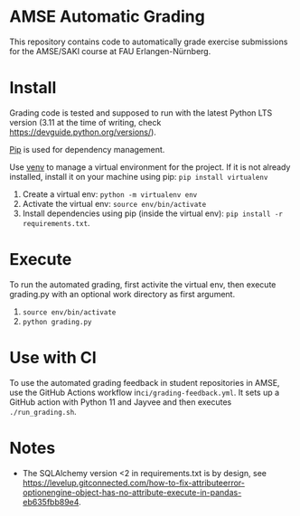 # AMSE Automatic Grading
This repository contains code to automatically grade exercise submissions for the AMSE/SAKI course at FAU Erlangen-Nürnberg.

# Install
Grading code is tested and supposed to run with the latest Python LTS version (3.11 at the time of writing, check https://devguide.python.org/versions/).

[Pip](https://pypi.org/project/pip/) is used for dependency management.

Use [venv](https://docs.python.org/3/library/venv.html) to manage a virtual environment for the project. If it is not already installed, install it on your machine using pip: `pip install virtualenv`

1. Create a virtual env: `python -m virtualenv env`
2. Activate the virtual env: `source env/bin/activate`
3. Install dependencies using pip (inside the virtual env): `pip install -r requirements.txt`.

# Execute
To run the automated grading, first activite the virtual env, then execute grading.py with an optional work directory as first argument.

1. `source env/bin/activate`
2. `python grading.py`

# Use with CI
To use the automated grading feedback in student repositories in AMSE, use the GitHub Actions workflow in`ci/grading-feedback.yml`. It sets up a GitHub action with Python 11 and Jayvee and then executes `./run_grading.sh`.

# Notes
- The SQLAlchemy version <2 in requirements.txt is by design, see https://levelup.gitconnected.com/how-to-fix-attributeerror-optionengine-object-has-no-attribute-execute-in-pandas-eb635fbb89e4.